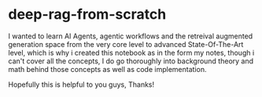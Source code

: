 # deep-rag-from-scratch

I wanted to learn AI Agents, agentic workflows and the retreival augmented generation space from the very core level to advanced State-Of-The-Art level, which is why i created this notebook as in the form my notes, though i can't cover all the concepts, I do go thoroughly into background theory and math behind those concepts as well as code implementation.

Hopefully this is helpful to you guys, Thanks!

